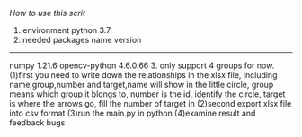 *How to use this scrit*
1. environment  python 3.7
2. needed packages
  name            version
  -----------------------
  numpy           1.21.6
  opencv-python   4.6.0.66
3. only support 4 groups for now.
    (1)first you need to write down the relationships in the xlsx file, including name,group,number and target,name will show in the little circle, group means which group it blongs to, number is the id, identify the circle, target is where the arrows go, fill the number of target in
    (2)second export xlsx file into csv format
    (3)run the main.py in python
    (4)examine result and feedback bugs
